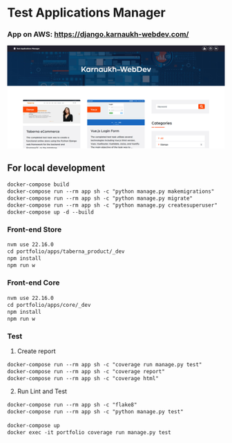 # Test Applications Manager

### App on AWS: <https://django.karnaukh-webdev.com/>

![TAM screenshot](https://github.com/SerhiiKarnaukh/test-applications-manager/blob/main/tam.jpg)

## For local development

```
docker-compose build
docker-compose run --rm app sh -c "python manage.py makemigrations"
docker-compose run --rm app sh -c "python manage.py migrate"
docker-compose run --rm app sh -c "python manage.py createsuperuser"
docker-compose up -d --build
```

### Front-end Store

```
nvm use 22.16.0
cd portfolio/apps/taberna_product/_dev
npm install
npm run w
```

### Front-end Core

```
nvm use 22.16.0
cd portfolio/apps/core/_dev
npm install
npm run w
```

### Test

1. Create report

```
docker-compose run --rm app sh -c "coverage run manage.py test"
docker-compose run --rm app sh -c "coverage report"
docker-compose run --rm app sh -c "coverage html"
```

2. Run Lint and Test

```
docker-compose run --rm app sh -c "flake8"
docker-compose run --rm app sh -c "python manage.py test"

docker-compose up
docker exec -it portfolio coverage run manage.py test
```
